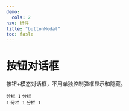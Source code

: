 ```yaml
---
demo:
  cols: 2
nav: 组件
title: "buttonModal"
toc: fasle
---
```


# 按钮对话框

按钮+模态对话框，不用单独控制弹框显示和隐藏。

<code src="./index.tsx">分栏 1</code>
<code src="./index.tsx">分栏 1</code>
<code src="./index.tsx">分栏 1</code>
<code src="./index.tsx">分栏 1</code>
